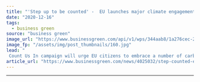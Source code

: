 ```yaml
---
title: "'Step up to be counted' -  EU launches major climate engagement campaign"
date: "2020-12-16"
tags: 
  - business green
source: "business green"
image_url: "https://www.businessgreen.com/api/v1/wps/344aab8/1a276cec-251c-472b-81db-6d297feedb95/2/FVP-picture-new-185x114.jpg"
image_fp: "/assets/img/post_thumbnails/160.jpg"
lead: "
 Count Us In campaign will urge EU citizens to embrace a number of carbon cutting measures, such as reducing food waste, travelling by bike and foot, and investing in better home insulation ..."
article_url: "https://www.businessgreen.com/news/4025032/step-counted-eu-launches-major-climate-engagement-campaign"
---
```


---
